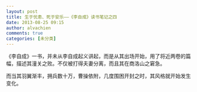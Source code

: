 ```yaml
---
layout: post
title: 生于忧患、死于安乐——《李自成》读书笔记之四
date: 2013-08-25 09:15
author: alvachien
comments: true
categories: [未分类]
---
```

《李自成》一书，并未从李自成起义讲起，而是从其出场开始，用了将近两卷的篇幅，描述其潼关之败。不仅被打得夫妻分离，而且其在商洛山之窘急。

而当其羽翼渐丰，拥兵数十万，曹操依附，几度围困开封之时，其风格就开始发生变化。
